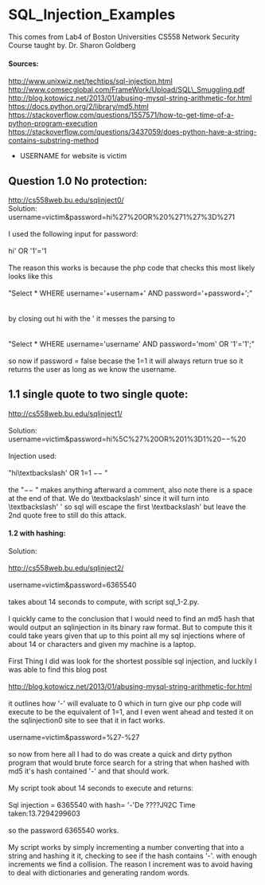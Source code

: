 # SQL_Injection_Examples
This comes from Lab4 of Boston Universities CS558 Network Security Course taught by. Dr. Sharon Goldberg

#### Sources:
http://www.unixwiz.net/techtips/sql-injection.html
http://www.comsecglobal.com/FrameWork/Upload/SQL\_Smuggling.pdf
http://blog.kotowicz.net/2013/01/abusing-mysql-string-arithmetic-for.html
https://docs.python.org/2/library/md5.html
https://stackoverflow.com/questions/1557571/how-to-get-time-of-a-python-program-execution
https://stackoverflow.com/questions/3437059/does-python-have-a-string-contains-substring-method



* USERNAME for website is victim


## Question 1.0 No protection:	
http://cs558web.bu.edu/sqlinject0/
</br>
Solution:</br>
username=victim\&password=hi\%27\%20OR\%20\%271\%27\%3D\%271
<br><br>
I used the following input for password:
<br><br>
hi' OR '1'='1
<br><br>
The reason this works is because the php code that checks this most likely looks like this
<br><br>
"Select * WHERE username='+usernam+' AND password='+password+';"	
<br><br>
by closing out hi with the ' it messes the parsing to 		
<br><br>
"Select * WHERE username='username' AND password='mom' OR '1'='1';"	
<br><br>
so now if password = false becase the 1=1 it will always return true so it returns the user as long as we know the username.

## 1.1 single quote to two single quote:
http://cs558web.bu.edu/sqlinject1/
</br></br>
Solution:<br>
username=victim\&password=hi\%5C\%27\%20OR\%201\%3D1\%20$--$\%20
<br><br>
Injection used:
<br><br>
"hi\textbackslash' OR 1=1 $--$ "
<br><br>
the "$--$ " makes anything afterward a comment, also note there is a space at the end of that. We do \textbackslash' since it will turn into \textbackslash' ' so sql will escape the first \textbackslash'  but leave the 2nd quote free to still do this attack.

#### 1.2 with hashing:
Solution:
</br></br>
http://cs558web.bu.edu/sqlinject2/
<br></br>
username=victim\&password=6365540
<br><br>
takes about 14 seconds to compute, with script sql_1-2.py.
<br><br>
I quickly came to the conclusion that I would need to find an md5 hash that would output an sqlinjection in its binary raw format. But to compute this it could take years given that up to this point all my sql injections where of about 14 or characters and given my machine is a laptop.
<br><br>
First Thing I did was look for the shortest possible sql injection, and luckily I was able to find this blog post
<br><br>
http://blog.kotowicz.net/2013/01/abusing-mysql-string-arithmetic-for.html
<br><br>
it outlines how '-' will evaluate to 0 which in turn give our php code will execute to be the equivalent of 1=1, and I even went ahead and tested it on the sqlinjection0 site to see that it in fact works.
<br><br>
username=victim\&password=\%27-\%27
<br><br>
so now from here all I had to do was create a quick and dirty python program that would brute force search for a string that when hashed with md5 it's hash contained '-' and that should work.
<br><br>
My script took about 14 seconds to execute and returns:
<br><br>
Sql injection = 6365540 with hash= '-'De ????Jϥ2C Time taken:13.7294299603
<br><br>
so the password 6365540 works.
<br><br>
My script works by simply incrementing a number converting that into a string and hashing it it, checking to see if the hash contains '-'. with enough increments we find a collision. The reason I increment was to avoid having to deal with dictionaries and generating random words.
